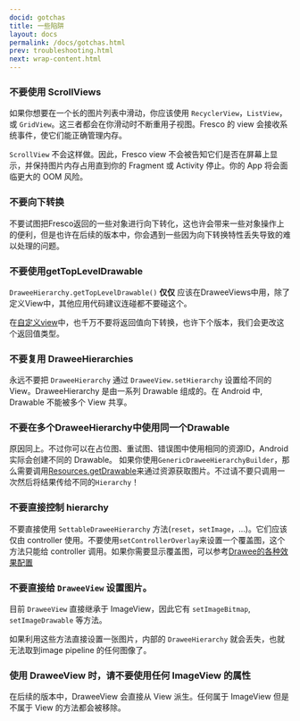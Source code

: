 ```yaml
---
docid: gotchas
title: 一些陷阱
layout: docs
permalink: /docs/gotchas.html
prev: troubleshooting.html
next: wrap-content.html
---
```


### 不要使用 ScrollViews

如果你想要在一个长的图片列表中滑动，你应该使用 `RecyclerView`，`ListView`，或 `GridView`。这三者都会在你滑动时不断重用子视图。Fresco 的 view 会接收系统事件，使它们能正确管理内存。

`ScrollView` 不会这样做。因此，Fresco view 不会被告知它们是否在屏幕上显示，并保持图片内存占用直到你的 Fragment 或 Activity 停止。你的 App 将会面临更大的 OOM 风险。

### 不要向下转换

不要试图把Fresco返回的一些对象进行向下转化，这也许会带来一些对象操作上的便利，但是也许在后续的版本中，你会遇到一些因为向下转换特性丢失导致的难以处理的问题。

### 不要使用getTopLevelDrawable

`DraweeHierarchy.getTopLevelDrawable()` **仅仅** 应该在DraweeViews中用，除了定义View中，其他应用代码建议连碰都不要碰这个。

在[自定义view](writing-custom-views.html)中，也千万不要将返回值向下转换，也许下个版本，我们会更改这个返回值类型。

### 不要复用 DraweeHierarchies

永远不要把 `DraweeHierarchy` 通过 `DraweeView.setHierarchy` 设置给不同的View。DraweeHierarchy 是由一系列 Drawable 组成的。在 Android 中, Drawable 不能被多个 View 共享。

### 不要在多个DraweeHierarchy中使用同一个Drawable

原因同上。不过你可以在占位图、重试图、错误图中使用相同的资源ID，Android 实际会创建不同的 Drawable。 如果你使用`GenericDraweeHierarchyBuilder`，那么需要调用[Resources.getDrawable](http://developer.android.com/reference/android/content/res/Resources.html#getDrawable(int))来通过资源获取图片。不过请不要只调用一次然后将结果传给不同的`Hierarchy`！

### 不要直接控制 hierarchy

不要直接使用 `SettableDraweeHierarchy` 方法(`reset`，`setImage`，...)。它们应该仅由 controller 使用。不要使用`setControllerOverlay`来设置一个覆盖图，这个方法只能给 controller 调用。如果你需要显示覆盖图，可以参考[Drawee的各种效果配置](drawee-branches.html#Overlays)

### 不要直接给 `DraweeView` 设置图片。

目前 `DraweeView` 直接继承于 ImageView，因此它有 `setImageBitmap`,
`setImageDrawable`  等方法。

如果利用这些方法直接设置一张图片，内部的 `DraweeHierarchy` 就会丢失，也就无法取到image
pipeline 的任何图像了。

### 使用 DraweeView 时，请不要使用任何 ImageView 的属性

在后续的版本中，DraweeView 会直接从 View 派生。任何属于 ImageView 但是不属于 View 的方法都会被移除。


